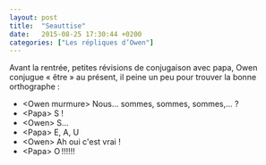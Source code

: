 ```yaml
---
layout: post
title:  "Seauttise"
date:   2015-08-25 17:30:44 +0200
categories: ["Les répliques d’Owen"]
---
```


Avant la rentrée, petites révisions de conjugaison avec papa, Owen
conjugue « être » au présent, il peine un peu pour trouver la bonne
orthographe :

-   \<Owen murmure\> Nous… sommes, sommes, sommes,… ?
-   \<Papa\> S !
-   \<Owen\> S…
-   \<Papa\> E, A, U
-   \<Owen\> Ah oui c'est vrai !
-   \<Papa\> O !!!!!!

<!--more-->
